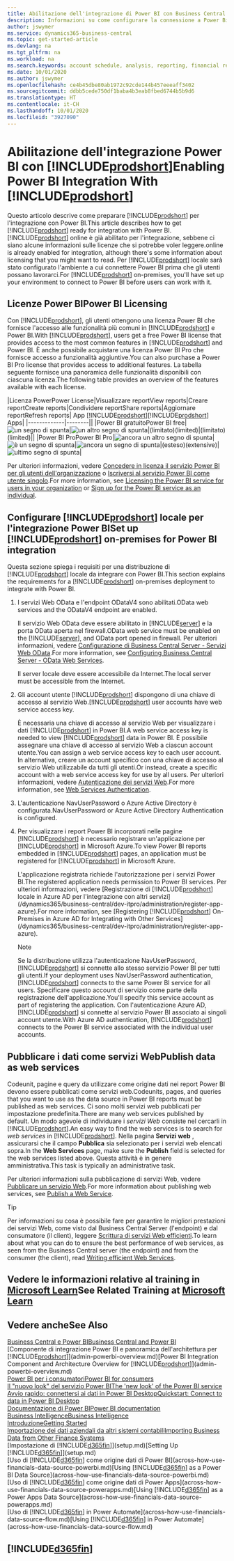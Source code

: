 ```yaml
---
title: Abilitazione dell'integrazione di Power BI con Business Central
description: Informazioni su come configurare la connessione a Power Bi in modo da poter ottenere informazioni dettagliate, business intelligence e KPI dai dati di Business Central con le app Business Central per Power BI.
author: jswymer
ms.service: dynamics365-business-central
ms.topic: get-started-article
ms.devlang: na
ms.tgt_pltfrm: na
ms.workload: na
ms.search.keywords: account schedule, analysis, reporting, financial report, business intelligence, KPI
ms.date: 10/01/2020
ms.author: jswymer
ms.openlocfilehash: ce4b45dbe80ab1972c92cde144b457eeeaff3402
ms.sourcegitcommit: ddbb5cede750df1baba4b3eab8fbed6744b5b9d6
ms.translationtype: HT
ms.contentlocale: it-CH
ms.lasthandoff: 10/01/2020
ms.locfileid: "3927090"
---
```

# <a name="enabling-power-bi-integration-with-prodshort"></a><span data-ttu-id="851d1-103">Abilitazione dell'integrazione Power BI con [!INCLUDE[prodshort](includes/prodshort.md)]</span><span class="sxs-lookup"><span data-stu-id="851d1-103">Enabling Power BI Integration With [!INCLUDE[prodshort](includes/prodshort.md)]</span></span>

<span data-ttu-id="851d1-104">Questo articolo descrive come preparare [!INCLUDE[prodshort](includes/prodshort.md)] per l'integrazione con Power BI.</span><span class="sxs-lookup"><span data-stu-id="851d1-104">This article describes how to get [!INCLUDE[prodshort](includes/prodshort.md)] ready for integration with Power BI.</span></span> [!INCLUDE[prodshort](includes/prodshort.md)] <span data-ttu-id="851d1-105">online è già abilitato per l'integrazione, sebbene ci siano alcune informazioni sulle licenze che si potrebbe voler leggere.</span><span class="sxs-lookup"><span data-stu-id="851d1-105">online is already enabled for integration, although there's some information about licensing that you might want to read.</span></span> <span data-ttu-id="851d1-106">Per [!INCLUDE[prodshort](includes/prodshort.md)] locale sarà stato configurato l'ambiente a cui connettere Power BI prima che gli utenti possano lavorarci.</span><span class="sxs-lookup"><span data-stu-id="851d1-106">For [!INCLUDE[prodshort](includes/prodshort.md)] on-premises, you'll have set up your environment to connect to Power BI before users can work with it.</span></span>

## <a name="power-bi-licensing"></a><a name="license"></a><span data-ttu-id="851d1-107">Licenze Power BI</span><span class="sxs-lookup"><span data-stu-id="851d1-107">Power BI Licensing</span></span>

<span data-ttu-id="851d1-108">Con [!INCLUDE[prodshort](includes/prodshort.md)], gli utenti ottengono una licenza Power BI che fornisce l'accesso alle funzionalità più comuni in [!INCLUDE[prodshort](includes/prodshort.md)] e Power BI.</span><span class="sxs-lookup"><span data-stu-id="851d1-108">With [!INCLUDE[prodshort](includes/prodshort.md)], users get a free Power BI license that provides access to the most common features in [!INCLUDE[prodshort](includes/prodshort.md)] and Power BI.</span></span> <span data-ttu-id="851d1-109">È anche possibile acquistare una licenza Power BI Pro che fornisce accesso a funzionalità aggiuntive.</span><span class="sxs-lookup"><span data-stu-id="851d1-109">You can also purchase a Power BI Pro license that provides access to additional features.</span></span> <span data-ttu-id="851d1-110">La tabella seguente fornisce una panoramica delle funzionalità disponibili con ciascuna licenza.</span><span class="sxs-lookup"><span data-stu-id="851d1-110">The following table provides an overview of the features available with each license.</span></span>

|<span data-ttu-id="851d1-111">Licenza Power</span><span class="sxs-lookup"><span data-stu-id="851d1-111">Power License</span></span>|<span data-ttu-id="851d1-112">Visualizzare report</span><span class="sxs-lookup"><span data-stu-id="851d1-112">View reports</span></span>|<span data-ttu-id="851d1-113">Creare report</span><span class="sxs-lookup"><span data-stu-id="851d1-113">Create reports</span></span>|<span data-ttu-id="851d1-114">Condividere report</span><span class="sxs-lookup"><span data-stu-id="851d1-114">Share reports</span></span>|<span data-ttu-id="851d1-115">Aggiornare report</span><span class="sxs-lookup"><span data-stu-id="851d1-115">Refresh reports</span></span>| <span data-ttu-id="851d1-116">App [!INCLUDE[prodshort](includes/prodshort.md)]</span><span class="sxs-lookup"><span data-stu-id="851d1-116">[!INCLUDE[prodshort](includes/prodshort.md)] Apps</span></span>|
|-------------|--------||
|<span data-ttu-id="851d1-117">Power BI gratuito</span><span class="sxs-lookup"><span data-stu-id="851d1-117">Power BI free</span></span>|![un segno di spunta](media/check.png)|![un altro segno di spunta](media/check.png)|<span data-ttu-id="851d1-120">(limitato)</span><span class="sxs-lookup"><span data-stu-id="851d1-120">(limited)</span></span>|<span data-ttu-id="851d1-121">(limitato)</span><span class="sxs-lookup"><span data-stu-id="851d1-121">(limited)</span></span>||
|<span data-ttu-id="851d1-122">Power BI Pro</span><span class="sxs-lookup"><span data-stu-id="851d1-122">Power BI Pro</span></span>|![ancora un altro segno di spunta](media/check.png)|![è un segno di spunta](media/check.png)|![ancora un segno di spunta](media/check.png)|<span data-ttu-id="851d1-126">(esteso)</span><span class="sxs-lookup"><span data-stu-id="851d1-126">(extensive)</span></span>|![ultimo segno di spunta](media/check.png)|

<span data-ttu-id="851d1-128">Per ulteriori informazioni, vedere [Concedere in licenza il servizio Power BI per gli utenti dell'organizzazione](/power-bi/admin/service-admin-licensing-organization) o [Iscriversi al servizio Power BI come utente singolo](/power-bi/fundamentals/service-self-service-signup-for-power-bi).</span><span class="sxs-lookup"><span data-stu-id="851d1-128">For more information, see [Licensing the Power BI service for users in your organization](/power-bi/admin/service-admin-licensing-organization) or [Sign up for the Power BI service as an individual](/power-bi/fundamentals/service-self-service-signup-for-power-bi).</span></span>

## <a name="set-up-prodshort-on-premises-for-power-bi-integration"></a><a name="setup"></a><span data-ttu-id="851d1-129">Configurare [!INCLUDE[prodshort](includes/prodshort.md)] locale per l'integrazione Power BI</span><span class="sxs-lookup"><span data-stu-id="851d1-129">Set up [!INCLUDE[prodshort](includes/prodshort.md)] on-premises for Power BI integration</span></span>

<span data-ttu-id="851d1-130">Questa sezione spiega i requisiti per una distribuzione di [!INCLUDE[prodshort](includes/prodshort.md)] locale da integrare con Power BI.</span><span class="sxs-lookup"><span data-stu-id="851d1-130">This section explains the requirements for a [!INCLUDE[prodshort](includes/prodshort.md)] on-premises deployment to integrate with Power BI.</span></span>

1. <span data-ttu-id="851d1-131">I servizi Web OData e l'endpoint ODataV4 sono abilitati.</span><span class="sxs-lookup"><span data-stu-id="851d1-131">OData web services and the ODataV4 endpoint are enabled.</span></span>

    <span data-ttu-id="851d1-132">Il servizio Web OData deve essere abilitato in [!INCLUDE[server](includes/server.md)] e la porta OData aperta nel firewall.</span><span class="sxs-lookup"><span data-stu-id="851d1-132">OData web service must be enabled on the [!INCLUDE[server](includes/server.md)], and OData port opened in firewall.</span></span> <span data-ttu-id="851d1-133">Per ulteriori informazioni, vedere [Configurazione di Business Central Server - Servizi Web OData](/dynamics365/business-central/dev-itpro/administration/configure-server-instance#ODataServices).</span><span class="sxs-lookup"><span data-stu-id="851d1-133">For more information, see [Configuring Business Central Server - OData Web Services](/dynamics365/business-central/dev-itpro/administration/configure-server-instance#ODataServices).</span></span>
    
    <span data-ttu-id="851d1-134">Il server locale deve essere accessibile da Internet.</span><span class="sxs-lookup"><span data-stu-id="851d1-134">The local server must be accessible from the Internet.</span></span>

2. <span data-ttu-id="851d1-135">Gli account utente [!INCLUDE[prodshort](includes/prodshort.md)] dispongono di una chiave di accesso al servizio Web.</span><span class="sxs-lookup"><span data-stu-id="851d1-135">[!INCLUDE[prodshort](includes/prodshort.md)] user accounts have web service access key.</span></span>

    <span data-ttu-id="851d1-136">È necessaria una chiave di accesso al servizio Web per visualizzare i dati [!INCLUDE[prodshort](includes/prodshort.md)] in Power BI.</span><span class="sxs-lookup"><span data-stu-id="851d1-136">A web service access key is needed to view [!INCLUDE[prodshort](includes/prodshort.md)] data in Power BI.</span></span> <span data-ttu-id="851d1-137">È possibile assegnare una chiave di accesso al servizio Web a ciascun account utente.</span><span class="sxs-lookup"><span data-stu-id="851d1-137">You can assign a web service access key to each user account.</span></span> <span data-ttu-id="851d1-138">In alternativa, creare un account specifico con una chiave di accesso al servizio Web utilizzabile da tutti gli utenti.</span><span class="sxs-lookup"><span data-stu-id="851d1-138">Or instead, create a specific account with a web service access key for use by all users.</span></span> <span data-ttu-id="851d1-139">Per ulteriori informazioni, vedere [Autenticazione dei servizi Web](/dynamics365/business-central/dev-itpro/webservices/web-services-authentication#generate-a-web-service-access-key).</span><span class="sxs-lookup"><span data-stu-id="851d1-139">For more information, see [Web Services Authentication](/dynamics365/business-central/dev-itpro/webservices/web-services-authentication#generate-a-web-service-access-key).</span></span>

3. <span data-ttu-id="851d1-140">L'autenticazione NavUserPassword o Azure Active Directory è configurata.</span><span class="sxs-lookup"><span data-stu-id="851d1-140">NavUserPassword or Azure Active Directory Authentication is configured.</span></span>

4. <span data-ttu-id="851d1-141">Per visualizzare i report Power BI incorporati nelle pagine [!INCLUDE[prodshort](includes/prodshort.md)] è necessario registrare un'applicazione per [!INCLUDE[prodshort](includes/prodshort.md)] in Microsoft Azure.</span><span class="sxs-lookup"><span data-stu-id="851d1-141">To view Power BI reports embedded in [!INCLUDE[prodshort](includes/prodshort.md)] pages, an application must be registered for [!INCLUDE[prodshort](includes/prodshort.md)] in Microsoft Azure.</span></span>

    <span data-ttu-id="851d1-142">L'applicazione registrata richiede l'autorizzazione per i servizi Power BI.</span><span class="sxs-lookup"><span data-stu-id="851d1-142">The registered application needs permission to Power BI services.</span></span> <span data-ttu-id="851d1-143">Per ulteriori informazioni, vedere [Registrazione di [!INCLUDE[prodshort](includes/prodshort.md)] locale in Azure AD per l'integrazione con altri servizi](/dynamics365/business-central/dev-itpro/administration/register-app-azure).</span><span class="sxs-lookup"><span data-stu-id="851d1-143">For more information, see [Registering [!INCLUDE[prodshort](includes/prodshort.md)] On-Premises in Azure AD for Integrating with Other Services](/dynamics365/business-central/dev-itpro/administration/register-app-azure).</span></span>

    > [!NOTE]
    > <span data-ttu-id="851d1-144">Se la distribuzione utilizza l'autenticazione NavUserPassword, [!INCLUDE[prodshort](includes/prodshort.md)] si connette allo stesso servizio Power BI per tutti gli utenti.</span><span class="sxs-lookup"><span data-stu-id="851d1-144">If your deployment uses NavUserPassword authentication, [!INCLUDE[prodshort](includes/prodshort.md)] connects to the same Power BI service for all users.</span></span> <span data-ttu-id="851d1-145">Specificare questo account di servizio come parte della registrazione dell'applicazione.</span><span class="sxs-lookup"><span data-stu-id="851d1-145">You'll specify this service account as part of registering the application.</span></span> <span data-ttu-id="851d1-146">Con l'autenticazione Azure AD, [!INCLUDE[prodshort](includes/prodshort.md)] si connette al servizio Power BI associato ai singoli account utente.</span><span class="sxs-lookup"><span data-stu-id="851d1-146">With Azure AD authentication, [!INCLUDE[prodshort](includes/prodshort.md)] connects to the Power BI service associated with the individual user accounts.</span></span>

    <!-- Windows authentication can also be used but you can't get data from BC in Power BI -->

## <a name="publish-data-as-web-services"></a><span data-ttu-id="851d1-147">Pubblicare i dati come servizi Web</span><span class="sxs-lookup"><span data-stu-id="851d1-147">Publish data as web services</span></span>

<span data-ttu-id="851d1-148">Codeunit, pagine e query da utilizzare come origine dati nei report Power BI devono essere pubblicati come servizi web.</span><span class="sxs-lookup"><span data-stu-id="851d1-148">Codeunits, pages, and queries that you want to use as the data source in Power BI reports must be published as web services.</span></span> <span data-ttu-id="851d1-149">Ci sono molti servizi web pubblicati per impostazione predefinita.</span><span class="sxs-lookup"><span data-stu-id="851d1-149">There are many web services published by default.</span></span> <span data-ttu-id="851d1-150">Un modo agevole di individuare i *servizi Web* consiste nel cercarli in [!INCLUDE[prodshort](includes/prodshort.md)].</span><span class="sxs-lookup"><span data-stu-id="851d1-150">An easy way to find the web services is to search for *web services* in [!INCLUDE[prodshort](includes/prodshort.md)].</span></span> <span data-ttu-id="851d1-151">Nella pagina **Servizi web** , assicurarsi che il campo **Pubblica** sia selezionato per i servizi web elencati sopra.</span><span class="sxs-lookup"><span data-stu-id="851d1-151">In the **Web Services** page, make sure the **Publish** field is selected for the web services listed above.</span></span> <span data-ttu-id="851d1-152">Questa attività è in genere amministrativa.</span><span class="sxs-lookup"><span data-stu-id="851d1-152">This task is typically an administrative task.</span></span>

<span data-ttu-id="851d1-153">Per ulteriori informazioni sulla pubblicazione di servizi Web, vedere [Pubblicare un servizio Web](across-how-publish-web-service.md).</span><span class="sxs-lookup"><span data-stu-id="851d1-153">For more information about publishing web services, see [Publish a Web Service](across-how-publish-web-service.md).</span></span>

> [!TIP]
> <span data-ttu-id="851d1-154">Per informazioni su cosa è possibile fare per garantire le migliori prestazioni dei servizi Web, come visto dal Business Central Server (l'endpoint) e dal consumatore (il client), leggere [Scrittura di servizi Web efficienti](/dynamics365/business-central/dev-itpro/performance/performance-developer#writing-efficient-web-services).</span><span class="sxs-lookup"><span data-stu-id="851d1-154">To learn about what you can do to ensure the best performance of web services, as seen from the Business Central server (the endpoint) and from the consumer (the client), read [Writing efficient Web Services](/dynamics365/business-central/dev-itpro/performance/performance-developer#writing-efficient-web-services).</span></span>




## <a name="see-related-training-at-microsoft-learn"></a><span data-ttu-id="851d1-155">Vedere le informazioni relative al training in [Microsoft Learn](/learn/modules/Configure-powerbi-excel-dynamics-365-business-central/index)</span><span class="sxs-lookup"><span data-stu-id="851d1-155">See Related Training at [Microsoft Learn](/learn/modules/Configure-powerbi-excel-dynamics-365-business-central/index)</span></span>

## <a name="see-also"></a><span data-ttu-id="851d1-156">Vedere anche</span><span class="sxs-lookup"><span data-stu-id="851d1-156">See Also</span></span>

[<span data-ttu-id="851d1-157">Business Central e Power BI</span><span class="sxs-lookup"><span data-stu-id="851d1-157">Business Central and Power BI</span></span>](admin-powerbi.md)  
<span data-ttu-id="851d1-158">[Componente di integrazione Power BI e panoramica dell'architettura per [!INCLUDE[prodshort](includes/prodshort.md)]](admin-powerbi-overview.md)</span><span class="sxs-lookup"><span data-stu-id="851d1-158">[Power BI Integration Component and Architecture Overview for [!INCLUDE[prodshort](includes/prodshort.md)]](admin-powerbi-overview.md)</span></span>  
[<span data-ttu-id="851d1-159">Power BI per i consumatori</span><span class="sxs-lookup"><span data-stu-id="851d1-159">Power BI for consumers</span></span>](/power-bi/consumer/end-user-consumer)  
[<span data-ttu-id="851d1-160">Il "nuovo look" del servizio Power BI</span><span class="sxs-lookup"><span data-stu-id="851d1-160">The 'new look' of the Power BI service</span></span>](/power-bi/service-new-look)  
[<span data-ttu-id="851d1-161">Avvio rapido: connettersi ai dati in Power BI Desktop</span><span class="sxs-lookup"><span data-stu-id="851d1-161">Quickstart: Connect to data in Power BI Desktop</span></span>](/power-bi/desktop-quickstart-connect-to-data)  
[<span data-ttu-id="851d1-162">Documentazione di Power BI</span><span class="sxs-lookup"><span data-stu-id="851d1-162">Power BI documentation</span></span>](/power-bi/)  
[<span data-ttu-id="851d1-163">Business Intelligence</span><span class="sxs-lookup"><span data-stu-id="851d1-163">Business Intelligence</span></span>](bi.md)  
[<span data-ttu-id="851d1-164">Introduzione</span><span class="sxs-lookup"><span data-stu-id="851d1-164">Getting Started</span></span>](product-get-started.md)  
[<span data-ttu-id="851d1-165">Importazione dei dati aziendali da altri sistemi contabili</span><span class="sxs-lookup"><span data-stu-id="851d1-165">Importing Business Data from Other Finance Systems</span></span>](across-import-data-configuration-packages.md)  
<span data-ttu-id="851d1-166">[Impostazione di [!INCLUDE[d365fin](includes/d365fin_md.md)]](setup.md)</span><span class="sxs-lookup"><span data-stu-id="851d1-166">[Setting Up [!INCLUDE[d365fin](includes/d365fin_md.md)]](setup.md)</span></span>  
<span data-ttu-id="851d1-167">[Uso di [!INCLUDE[d365fin](includes/d365fin_md.md)] come origine dati di Power BI](across-how-use-financials-data-source-powerbi.md)</span><span class="sxs-lookup"><span data-stu-id="851d1-167">[Using [!INCLUDE[d365fin](includes/d365fin_md.md)] as a Power BI Data Source](across-how-use-financials-data-source-powerbi.md)</span></span>  
<span data-ttu-id="851d1-168">[Uso di [!INCLUDE[d365fin](includes/d365fin_md.md)] come origine dati di Power Apps](across-how-use-financials-data-source-powerapps.md)</span><span class="sxs-lookup"><span data-stu-id="851d1-168">[Using [!INCLUDE[d365fin](includes/d365fin_md.md)] as a Power Apps Data Source](across-how-use-financials-data-source-powerapps.md)</span></span>  
<span data-ttu-id="851d1-169">[Uso di [!INCLUDE[d365fin](includes/d365fin_md.md)] in Power Automate](across-how-use-financials-data-source-flow.md)</span><span class="sxs-lookup"><span data-stu-id="851d1-169">[Using [!INCLUDE[d365fin](includes/d365fin_md.md)] in Power Automate](across-how-use-financials-data-source-flow.md)</span></span>  

## [!INCLUDE[d365fin](includes/free_trial_md.md)]  
